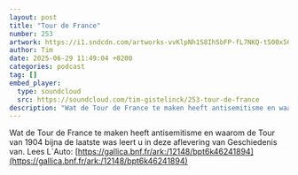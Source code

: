 ```yaml
---
layout: post
title: "Tour de France"
number: 253
artwork: https://i1.sndcdn.com/artworks-vvKlpNh1S8IhSbFP-fL7NKQ-t500x500.png
author: Tim
date: 2025-06-29 11:49:04 +0200
categories: podcast
tag: []
embed_player:
  type: soundcloud
  src: https://soundcloud.com/tim-gistelinck/253-tour-de-france
description: "Wat de Tour de France te maken heeft antisemitisme en waarom de Tour van 1904 bijna de laatste was leert u in deze aflevering van Geschiedenis van."
---
```

Wat de Tour de France te maken heeft antisemitisme en waarom de Tour van 1904 bijna de laatste was leert u in deze aflevering van Geschiedenis van.
Lees L`Auto: [https://gallica.bnf.fr/ark:/12148/bpt6k46241894](https://gallica.bnf.fr/ark:/12148/bpt6k46241894)